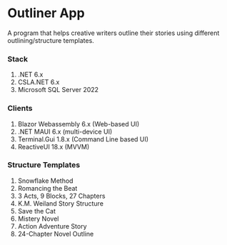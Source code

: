 # Outliner App

A program that helps creative writers outline their stories using different outlining/structure templates.

### Stack
1. .NET 6.x
2. CSLA.NET 6.x
3. Microsoft SQL Server 2022

### Clients
1. Blazor Webassembly 6.x (Web-based UI)
2. .NET MAUI 6.x (multi-device UI)
3. Terminal.Gui 1.8.x (Command Line based UI)
4. ReactiveUI 18.x (MVVM)

### Structure Templates
1. Snowflake Method
2. Romancing the Beat
3. 3 Acts, 9 Blocks, 27 Chapters
4. K.M. Weiland Story Structure
5. Save the Cat
6. Mistery Novel
7. Action Adventure Story
8. 24-Chapter Novel Outline
